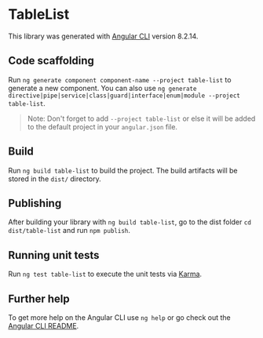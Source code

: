 # TableList

This library was generated with [Angular CLI](https://github.com/angular/angular-cli) version 8.2.14.

## Code scaffolding

Run `ng generate component component-name --project table-list` to generate a new component. You can also use `ng generate directive|pipe|service|class|guard|interface|enum|module --project table-list`.
> Note: Don't forget to add `--project table-list` or else it will be added to the default project in your `angular.json` file. 

## Build

Run `ng build table-list` to build the project. The build artifacts will be stored in the `dist/` directory.

## Publishing

After building your library with `ng build table-list`, go to the dist folder `cd dist/table-list` and run `npm publish`.

## Running unit tests

Run `ng test table-list` to execute the unit tests via [Karma](https://karma-runner.github.io).

## Further help

To get more help on the Angular CLI use `ng help` or go check out the [Angular CLI README](https://github.com/angular/angular-cli/blob/master/README.md).
